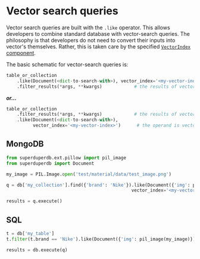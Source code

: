 # Vector search queries

Vector search queries are built with the `.like` operator.
This allows developers to combine standard database with vector-search queries.
The philosophy is that developers do not need to convert their inputs 
into vector's themselves. Rather, this is taken care by the specified 
[`VectorIndex` component](../apply_api/vector_index).

The basic schematic for vector-search queries is:

```python
table_or_collection
    .like(Document(<dict-to-search-with>), vector_index='<my-vector-index>')      # the operand is vectorized using registered models
    .filter_results(*args, **kwargs)            # the results of vector-search are filtered
```

***or...***

```python
table_or_collection
    .filter_results(*args, **kwargs)            # the results of vector-search are filtered
    .like(Document(<dict-to-search-with>),
          vector_index='<my-vector-index>')      # the operand is vectorized using registered models
```

## MongoDB

```python
from superduperdb.ext.pillow import pil_image
from superduperdb import Document

my_image = PIL.Image.open('test/material/data/test_image.png')

q = db['my_collection'].find({'brand': 'Nike'}).like(Document({'img': pil_image(my_image)}), 
                                               vector_index='<my-vector-index>')

results = q.execute()
```

## SQL

```python
t = db['my_table']
t.filter(t.brand == 'Nike').like(Document({'img': pil_image(my_image)}))

results = db.execute(q)
```


